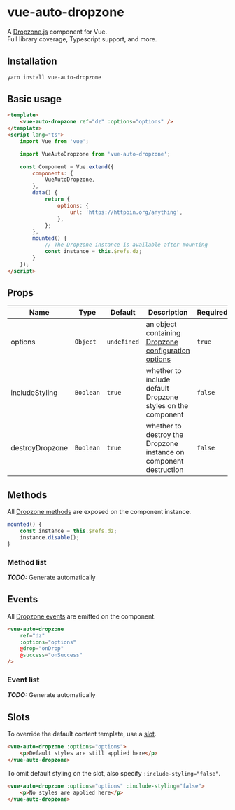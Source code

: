 # vue-auto-dropzone

A [Dropzone.js](https://www.dropzonejs.com) component for Vue.  
Full library coverage, Typescript support, and more.

## Installation
```sh
yarn install vue-auto-dropzone
```

## Basic usage
```html
<template>
    <vue-auto-dropzone ref="dz" :options="options" />
</template>
<script lang="ts">
    import Vue from 'vue';

    import VueAutoDropzone from 'vue-auto-dropzone';

    const Component = Vue.extend({
        components: {
            VueAutoDropzone,
        },
        data() {
            return {
                options: {
                    url: 'https://httpbin.org/anything',
                },
            };
        },
        mounted() {
            // The Dropzone instance is available after mounting
            const instance = this.$refs.dz;
        }
    });
</script>
```

## Props

| Name | Type | Default | Description | Required | Notes |
| --- | --- | --- | --- | --- | --- |
| options | `Object` | `undefined` | an object containing [Dropzone configuration options](https://www.dropzonejs.com/#configuration-options) | `true` | the `url` field is mandatory |
| includeStyling | `Boolean` | `true` | whether to include default Dropzone styles on the component | `false` | - |
| destroyDropzone | `Boolean` | `true` |  whether to destroy the Dropzone instance on component destruction | `false` | - |


## Methods

All [Dropzone methods](https://www.dropzonejs.com/#dropzone-methods) are exposed on the component instance.

```ts
mounted() {
    const instance = this.$refs.dz;
    instance.disable();
}
```

### Method list
___TODO:___ Generate automatically

## Events

All [Dropzone events](https://www.dropzonejs.com/#event-list) are emitted on the component.

```html
<vue-auto-dropzone
    ref="dz"
    :options="options"
    @drop="onDrop"
    @success="onSuccess"
/>
```

### Event list

___TODO:___ Generate automatically

## Slots

To override the default content template, use a [slot](https://vuejs.org/v2/guide/components-slots.html).  

```html
<vue-auto-dropzone :options="options">
    <p>Default styles are still applied here</p>
</vue-auto-dropzone>
```

To omit default styling on the slot, also specify `:include-styling="false"`.
```html
<vue-auto-dropzone :options="options" :include-styling="false">
    <p>No styles are applied here</p>
</vue-auto-dropzone>
```
